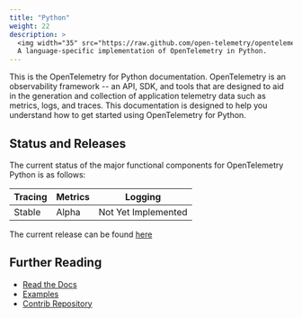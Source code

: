```yaml
---
title: "Python"
weight: 22
description: >
  <img width="35" src="https://raw.github.com/open-telemetry/opentelemetry.io/main/iconography/32x32/Python_SDK.svg"></img>
  A language-specific implementation of OpenTelemetry in Python.
---
```


This is the OpenTelemetry for Python documentation. OpenTelemetry is an
observability framework -- an API, SDK, and tools that are designed to aid in
the generation and collection of application telemetry data such as metrics,
logs, and traces. This documentation is designed to help you understand how to
get started using OpenTelemetry for Python.

## Status and Releases

The current status of the major functional components for OpenTelemetry Python
is as follows:

| Tracing | Metrics | Logging |
| ------- | ------- | ------- |
| Stable    | Alpha   | Not Yet Implemented |

The current release can be found [here](https://github.com/open-telemetry/opentelemetry-python/releases)

## Further Reading

- [Read the Docs](https://opentelemetry-python.readthedocs.io/en/stable/)
- [Examples](https://github.com/open-telemetry/opentelemetry-python/tree/main/docs/examples)
- [Contrib Repository](https://github.com/open-telemetry/opentelemetry-python-contrib)

